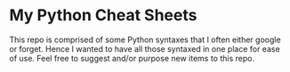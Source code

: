 # My Python Cheat Sheets
This repo is comprised of some Python syntaxes that I often either google or forget. Hence I wanted to have all those syntaxed in one place for ease of use. Feel free to suggest and/or purpose new items to this repo.
